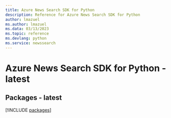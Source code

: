 ```yaml
---
title: Azure News Search SDK for Python
description: Reference for Azure News Search SDK for Python
author: lmazuel
ms.author: lmazuel
ms.data: 03/13/2023
ms.topic: reference
ms.devlang: python
ms.service: newssearch
---
```

# Azure News Search SDK for Python - latest
## Packages - latest
[!INCLUDE [packages](news-search-index.md)]